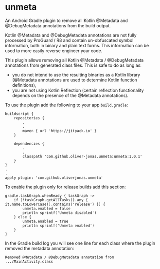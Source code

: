 # unmeta

An Android Gradle plugin to remove all Kotlin @Metadata and @DebugMetadata annotations from the build output.

Kotlin @Metadata and @DebugMetadata annotations are not fully processed by ProGuard / R8 and contain un-obfuscated symbol information, both in binary and plain text forms. This information can be used to more easily reverse engineer your code.

This plugin allows removing all Kotlin @Metadata / @DebugMetadata annotations from generated class files. This is safe to do as long as:

* you do not intend to use the resulting binaries as a Kotlin library (@Metadata annotations are used to determine Kotlin function definitions),
* you are not using Kotlin Reflection (certain reflection functionality depends on the presence of the @Metadata annotations).

To use the plugin add the following to your app `build.gradle`:

```
buildscript {
    repositories {
        .
        .
        maven { url 'https://jitpack.io' }
    }

    dependencies {
        .
        .
        classpath 'com.github.oliver-jonas.unmeta:unmeta:1.0.1'
    }
}
.
.
apply plugin: 'com.github.oliverjonas.unmeta'
```

To enable the plugin only for release builds add this section:

```
gradle.taskGraph.whenReady { taskGraph ->
    if (!taskGraph.getAllTasks().any { it.name.toLowerCase().contains('release') }) {
        unmeta.enabled = false      
        println sprintf('Unmeta disabled')
    } else {
        unmeta.enabled = true       
        println sprintf('Unmeta enabled')
    }
}
```

In the Gradle build log you will see one line for each class where the plugin removed the metadata annotation:

```
Removed @Metadata / @DebugMetadata annotation from .../MainActivity.class
```
